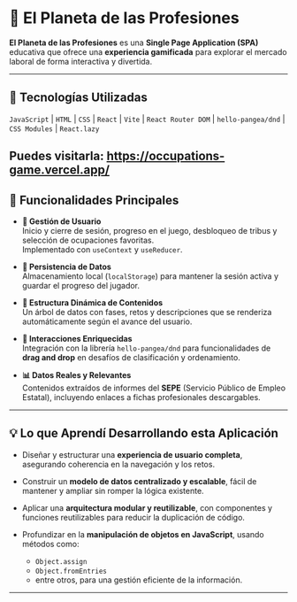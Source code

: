 # 🚀 El Planeta de las Profesiones

**El Planeta de las Profesiones** es una **Single Page Application (SPA)** educativa que ofrece una **experiencia gamificada** para explorar el mercado laboral de forma interactiva y divertida.

---

## 🧩 Tecnologías Utilizadas

`JavaScript` | `HTML` | `CSS` | `React` | `Vite` | `React Router DOM` | `hello-pangea/dnd` | `CSS Modules` | `React.lazy`

Puedes visitarla: https://occupations-game.vercel.app/ 
---

## 🔹 Funcionalidades Principales

- **👤 Gestión de Usuario**  
  Inicio y cierre de sesión, progreso en el juego, desbloqueo de tribus y selección de ocupaciones favoritas.  
  Implementado con `useContext` y `useReducer`.

- **💾 Persistencia de Datos**  
  Almacenamiento local (`localStorage`) para mantener la sesión activa y guardar el progreso del jugador.

- **🌳 Estructura Dinámica de Contenidos**  
  Un árbol de datos con fases, retos y descripciones que se renderiza automáticamente según el avance del usuario.

- **🧲 Interacciones Enriquecidas**  
  Integración con la librería `hello-pangea/dnd` para funcionalidades de **drag and drop** en desafíos de clasificación y ordenamiento.

- **📊 Datos Reales y Relevantes**  
  Contenidos extraídos de informes del **SEPE** (Servicio Público de Empleo Estatal), incluyendo enlaces a fichas profesionales descargables.

---

## 💡 Lo que Aprendí Desarrollando esta Aplicación

- Diseñar y estructurar una **experiencia de usuario completa**, asegurando coherencia en la navegación y los retos.

- Construir un **modelo de datos centralizado y escalable**, fácil de mantener y ampliar sin romper la lógica existente.

- Aplicar una **arquitectura modular y reutilizable**, con componentes y funciones reutilizables para reducir la duplicación de código.

- Profundizar en la **manipulación de objetos en JavaScript**, usando métodos como:
  - `Object.assign`
  - `Object.fromEntries`
  - entre otros, para una gestión eficiente de la información.

---


